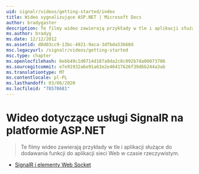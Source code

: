 ```yaml
---
uid: signalr/videos/getting-started/index
title: Wideo sygnalizujące ASP.NET | Microsoft Docs
author: bradygaster
description: Te filmy wideo zawierają przykłady w tle i aplikacji służące do dodawania funkcji do aplikacji sieci Web w czasie rzeczywistym.
ms.author: bradyg
ms.date: 12/12/2012
ms.assetid: d8d03cc9-13bc-4921-9aca-3dfbda53660d
msc.legacyurl: /signalr/videos/getting-started
msc.type: chapter
ms.openlocfilehash: 6ebb49c1d0714d187a9da2c8c092b7da06073706
ms.sourcegitcommit: e7e91932a6e91a63e2e46417626f39d6b244a3ab
ms.translationtype: MT
ms.contentlocale: pl-PL
ms.lasthandoff: 03/06/2020
ms.locfileid: "78578681"
---
```

# <a name="aspnet-signalr-videos"></a>Wideo dotyczące usługi SignalR na platformie ASP.NET

> Te filmy wideo zawierają przykłady w tle i aplikacji służące do dodawania funkcji do aplikacji sieci Web w czasie rzeczywistym.

- [SignalR i elementy Web Socket](signalr-and-web-sockets.md)
